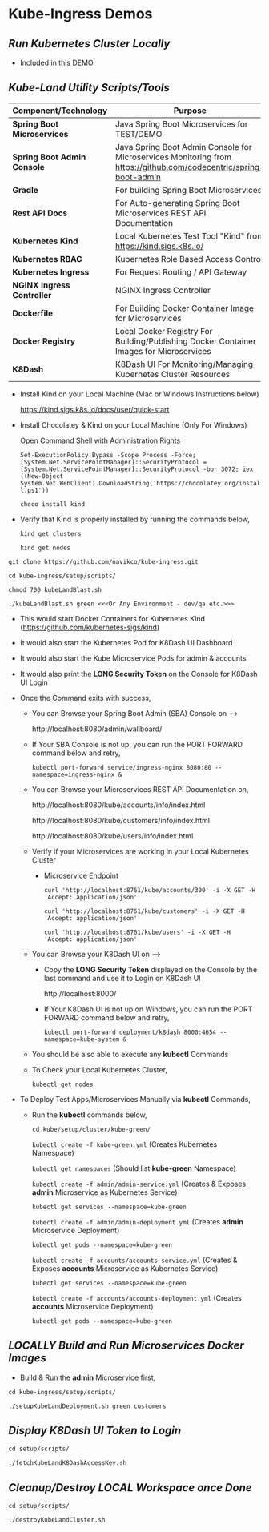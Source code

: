 # Kube-Ingress Demos

_**Run Kubernetes Cluster Locally**_
--

- Included in this DEMO 

_**Kube-Land Utility Scripts/Tools**_
---
| Component/Technology | Purpose |
| ------------- | ------------- | 
| **Spring Boot Microservices** | Java Spring Boot Microservices for TEST/DEMO |
| **Spring Boot Admin Console** | Java Spring Boot Admin Console for Microservices Monitoring from https://github.com/codecentric/spring-boot-admin  |
| **Gradle** | For building Spring Boot Microservices |
| **Rest API Docs** | For Auto-generating Spring Boot Microservices REST API Documentation |
| **Kubernetes Kind** | Local Kubernetes Test Tool "Kind" from https://kind.sigs.k8s.io/ |
| **Kubernetes RBAC** | Kubernetes Role Based Access Control |
| **Kubernetes Ingress** | For Request Routing / API Gateway |
| **NGINX Ingress Controller** | NGINX Ingress Controller |
| **Dockerfile** | For Building Docker Container Image for Microservices |
| **Docker Registry** | Local Docker Registry For Building/Publishing Docker Container Images for Microservices |
| **K8Dash** |  K8Dash UI For Monitoring/Managing Kubernetes Cluster Resources |

- Install Kind on your Local Machine (Mac or Windows Instructions below)

    https://kind.sigs.k8s.io/docs/user/quick-start

- Install Chocolatey & Kind on your Local Machine (Only For Windows)

    Open Command Shell with Administration Rights
    
    `Set-ExecutionPolicy Bypass -Scope Process -Force; [System.Net.ServicePointManager]::SecurityProtocol = [System.Net.ServicePointManager]::SecurityProtocol -bor 3072; iex ((New-Object System.Net.WebClient).DownloadString('https://chocolatey.org/install.ps1'))`

    `choco install kind`

- Verify that Kind is properly installed by running the commands below,
 
    `kind get clusters`
    
    `kind get nodes`


`git clone https://github.com/navikco/kube-ingress.git`

`cd kube-ingress/setup/scripts/`

`chmod 700 kubeLandBlast.sh`

`./kubeLandBlast.sh green <<<Or Any Environment - dev/qa etc.>>>`

- This would start Docker Containers for Kubernetes Kind (https://github.com/kubernetes-sigs/kind)

- It would also start the Kubernetes Pod for K8Dash UI Dashboard

- It would also start the Kube Microservice Pods for admin & accounts

- It would also print the **LONG Security Token** on the Console for K8Dash UI Login

- Once the Command exits with success,
     
    - You can Browse your Spring Boot Admin (SBA) Console on --> 
    
        http://localhost:8080/admin/wallboard/

    - If Your SBA Console is not up, you can run the PORT FORWARD command below and retry,
        
        `kubectl port-forward service/ingress-nginx 8080:80 --namespace=ingress-nginx &`
          
    - You can Browse your Microservices REST API Documentation on, 
    
        http://localhost:8080/kube/accounts/info/index.html

        http://localhost:8080/kube/customers/info/index.html

        http://localhost:8080/kube/users/info/index.html
     
    - Verify if your Microservices are working in your Local Kubernetes Cluster
        
        - Microservice Endpoint
     
            `curl 'http://localhost:8761/kube/accounts/300' -i -X GET -H 'Accept: application/json'`
            
            `curl 'http://localhost:8761/kube/customers' -i -X GET -H 'Accept: application/json'`
            
            `curl 'http://localhost:8761/kube/users' -i -X GET -H 'Accept: application/json'`
    
    - You can Browse your K8Dash UI on --> 
    
        - Copy the **LONG Security Token** displayed on the Console by the last command and use it to Login on K8Dash UI 
    
            http://localhost:8000/

        - If Your K8Dash UI is not up on Windows, you can run the PORT FORWARD command below and retry,
        
            `kubectl port-forward deployment/k8dash 8000:4654 --namespace=kube-system &`
       
    - You should be also able to execute any **kubectl** Commands
    
    - To Check your Local Kubernetes Cluster,
    
        `kubectl get nodes`


- To Deploy Test Apps/Microservices Manually via **kubectl** Commands,

    - Run the **kubectl** commands below,
    
        `cd kube/setup/cluster/kube-green/`
    
        `kubectl create -f kube-green.yml`   (Creates Kubernetes Namespace)
          
        `kubectl get namespaces`  (Should list **kube-green** Namespace)
    
        `kubectl create -f admin/admin-service.yml`  (Creates & Exposes **admin** Microservice as Kubernetes Service)
    
        `kubectl get services --namespace=kube-green`
    
        `kubectl create -f admin/admin-deployment.yml`  (Creates **admin** Microservice Deployment)
    
        `kubectl get pods --namespace=kube-green`
    
        `kubectl create -f accounts/accounts-service.yml`  (Creates & Exposes **accounts** Microservice as Kubernetes Service)
    
        `kubectl get services --namespace=kube-green`
    
        `kubectl create -f accounts/accounts-deployment.yml`  (Creates **accounts** Microservice Deployment)
    
        `kubectl get pods --namespace=kube-green`


_**LOCALLY Build and Run Microservices Docker Images**_
---

- Build & Run the **admin** Microservice first,
    
`cd kube-ingress/setup/scripts/`

`./setupKubeLandDeployment.sh green customers`


_**Display K8Dash UI Token to Login**_
---

`cd setup/scripts/` 

`./fetchKubeLandK8DashAccessKey.sh`



_**Cleanup/Destroy LOCAL Workspace once Done**_
---

`cd setup/scripts/` 

`./destroyKubeLandCluster.sh`
